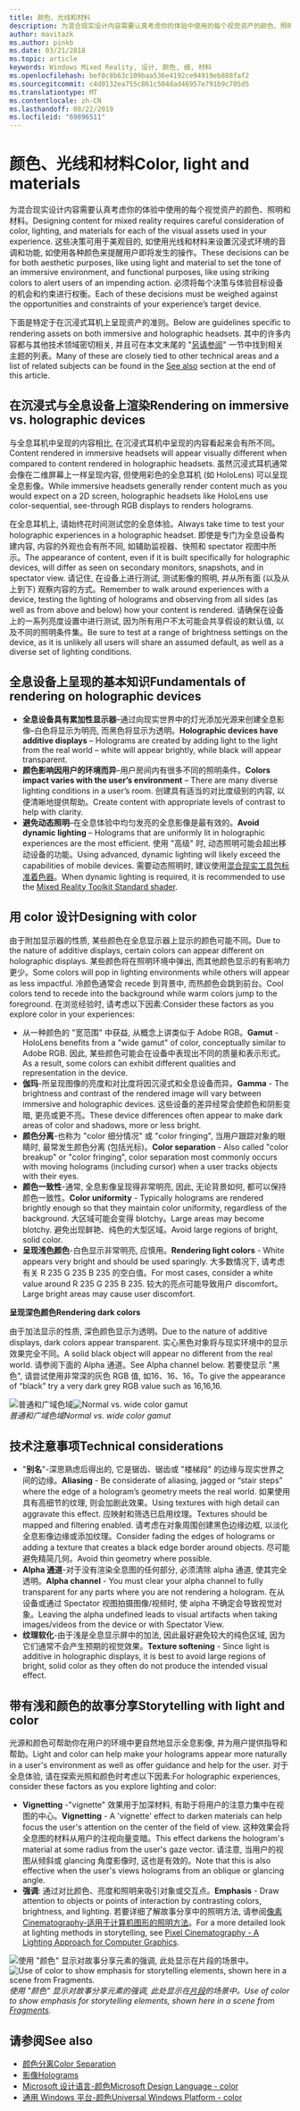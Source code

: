 ```yaml
---
title: 颜色、光线和材料
description: 为混合现实设计内容需要认真考虑你的体验中使用的每个视觉资产的颜色、照明和材料。
author: mavitazk
ms.author: pinkb
ms.date: 03/21/2018
ms.topic: article
keywords: Windows Mixed Reality, 设计, 颜色, 细, 材料
ms.openlocfilehash: bef0c8b63c109baa536e4192ce94919eb888faf2
ms.sourcegitcommit: c4d0132ea755c861c504dad46957e791b9c705d5
ms.translationtype: MT
ms.contentlocale: zh-CN
ms.lasthandoff: 08/22/2019
ms.locfileid: "69896511"
---
```

# <a name="color-light-and-materials"></a><span data-ttu-id="71eb2-104">颜色、光线和材料</span><span class="sxs-lookup"><span data-stu-id="71eb2-104">Color, light and materials</span></span>

<span data-ttu-id="71eb2-105">为混合现实设计内容需要认真考虑你的体验中使用的每个视觉资产的颜色、照明和材料。</span><span class="sxs-lookup"><span data-stu-id="71eb2-105">Designing content for mixed reality requires careful consideration of color, lighting, and materials for each of the visual assets used in your experience.</span></span> <span data-ttu-id="71eb2-106">这些决策可用于美观目的, 如使用光线和材料来设置沉浸式环境的音调和功能, 如使用各种颜色来提醒用户即将发生的操作。</span><span class="sxs-lookup"><span data-stu-id="71eb2-106">These decisions can be for both aesthetic purposes, like using light and material to set the tone of an immersive environment, and functional purposes, like using striking colors to alert users of an impending action.</span></span> <span data-ttu-id="71eb2-107">必须将每个决策与体验目标设备的机会和约束进行权衡。</span><span class="sxs-lookup"><span data-stu-id="71eb2-107">Each of these decisions must be weighed against the opportunities and constraints of your experience’s target device.</span></span>

<span data-ttu-id="71eb2-108">下面是特定于在沉浸式耳机上呈现资产的准则。</span><span class="sxs-lookup"><span data-stu-id="71eb2-108">Below are guidelines specific to rendering assets on both immersive and holographic headsets.</span></span> <span data-ttu-id="71eb2-109">其中的许多内容都与其他技术领域密切相关, 并且可在本文末尾的 "[另请参阅](color,-light-and-materials.md#see-also)" 一节中找到相关主题的列表。</span><span class="sxs-lookup"><span data-stu-id="71eb2-109">Many of these are closely tied to other technical areas and a list of related subjects can be found in the [See also](color,-light-and-materials.md#see-also) section at the end of this article.</span></span>

## <a name="rendering-on-immersive-vs-holographic-devices"></a><span data-ttu-id="71eb2-110">在沉浸式与全息设备上渲染</span><span class="sxs-lookup"><span data-stu-id="71eb2-110">Rendering on immersive vs. holographic devices</span></span>

<span data-ttu-id="71eb2-111">与全息耳机中呈现的内容相比, 在沉浸式耳机中呈现的内容看起来会有所不同。</span><span class="sxs-lookup"><span data-stu-id="71eb2-111">Content rendered in immersive headsets will appear visually different when compared to content rendered in holographic headsets.</span></span> <span data-ttu-id="71eb2-112">虽然沉浸式耳机通常会像在二维屏幕上一样呈现内容, 但使用彩色的全息耳机 (如 HoloLens) 可以呈现全息影像。</span><span class="sxs-lookup"><span data-stu-id="71eb2-112">While immersive headsets generally render content much as you would expect on a 2D screen, holographic headsets like HoloLens use color-sequential, see-through RGB displays to renders holograms.</span></span>

<span data-ttu-id="71eb2-113">在全息耳机上, 请始终花时间测试您的全息体验。</span><span class="sxs-lookup"><span data-stu-id="71eb2-113">Always take time to test your holographic experiences in a holographic headset.</span></span> <span data-ttu-id="71eb2-114">即使是专门为全息设备构建内容, 内容的外观也会有所不同, 如辅助监视器、快照和 spectator 视图中所示。</span><span class="sxs-lookup"><span data-stu-id="71eb2-114">The appearance of content, even if it is built specifically for holographic devices, will differ as seen on secondary monitors, snapshots, and in spectator view.</span></span> <span data-ttu-id="71eb2-115">请记住, 在设备上进行测试, 测试影像的照明, 并从所有面 (以及从上到下) 观察内容的方式。</span><span class="sxs-lookup"><span data-stu-id="71eb2-115">Remember to walk around experiences with a device, testing the lighting of holograms and observing from all sides (as well as from above and below) how your content is rendered.</span></span> <span data-ttu-id="71eb2-116">请确保在设备上的一系列亮度设置中进行测试, 因为所有用户不太可能会共享假设的默认值, 以及不同的照明条件集。</span><span class="sxs-lookup"><span data-stu-id="71eb2-116">Be sure to test at a range of brightness settings on the device, as it is unlikely all users will share an assumed default, as well as a diverse set of lighting conditions.</span></span>

## <a name="fundamentals-of-rendering-on-holographic-devices"></a><span data-ttu-id="71eb2-117">全息设备上呈现的基本知识</span><span class="sxs-lookup"><span data-stu-id="71eb2-117">Fundamentals of rendering on holographic devices</span></span>
* <span data-ttu-id="71eb2-118">**全息设备具有累加性显示器**–通过向现实世界中的灯光添加光源来创建全息影像–白色将显示为明亮, 而黑色将显示为透明。</span><span class="sxs-lookup"><span data-stu-id="71eb2-118">**Holographic devices have additive displays** – Holograms are created by adding light to the light from the real world – white will appear brightly, while black will appear transparent.</span></span>
* <span data-ttu-id="71eb2-119">**颜色影响因用户的环境而异**–用户房间内有很多不同的照明条件。</span><span class="sxs-lookup"><span data-stu-id="71eb2-119">**Colors impact varies with the user’s environment** – There are many diverse lighting conditions in a user’s room.</span></span> <span data-ttu-id="71eb2-120">创建具有适当的对比度级别的内容, 以便清晰地提供帮助。</span><span class="sxs-lookup"><span data-stu-id="71eb2-120">Create content with appropriate levels of contrast to help with clarity.</span></span>
* <span data-ttu-id="71eb2-121">**避免动态照明**–在全息体验中均匀发亮的全息影像是最有效的。</span><span class="sxs-lookup"><span data-stu-id="71eb2-121">**Avoid dynamic lighting** – Holograms that are uniformly lit in holographic experiences are the most efficient.</span></span> <span data-ttu-id="71eb2-122">使用 "高级" 时, 动态照明可能会超出移动设备的功能。</span><span class="sxs-lookup"><span data-stu-id="71eb2-122">Using advanced, dynamic lighting will likely exceed the capabilities of mobile devices.</span></span> <span data-ttu-id="71eb2-123">需要动态照明时, 建议使用[混合现实工具包标准着色器](https://github.com/microsoft/MixedRealityToolkit-Unity/blob/mrtk_release/Documentation/README_MRTKStandardShader.md)。</span><span class="sxs-lookup"><span data-stu-id="71eb2-123">When dynamic lighting is required, it is recommended to use the [Mixed Reality Toolkit Standard shader](https://github.com/microsoft/MixedRealityToolkit-Unity/blob/mrtk_release/Documentation/README_MRTKStandardShader.md).</span></span> 

## <a name="designing-with-color"></a><span data-ttu-id="71eb2-124">用 color 设计</span><span class="sxs-lookup"><span data-stu-id="71eb2-124">Designing with color</span></span>

<span data-ttu-id="71eb2-125">由于附加显示器的性质, 某些颜色在全息显示器上显示的颜色可能不同。</span><span class="sxs-lookup"><span data-stu-id="71eb2-125">Due to the nature of additive displays, certain colors can appear different on holographic displays.</span></span> <span data-ttu-id="71eb2-126">某些颜色将在照明环境中弹出, 而其他颜色显示的有影响力更少。</span><span class="sxs-lookup"><span data-stu-id="71eb2-126">Some colors will pop in lighting environments while others will appear as less impactful.</span></span> <span data-ttu-id="71eb2-127">冷颜色通常会 recede 到背景中, 而热颜色会跳到前台。</span><span class="sxs-lookup"><span data-stu-id="71eb2-127">Cool colors tend to recede into the background while warm colors jump to the foreground.</span></span> <span data-ttu-id="71eb2-128">在浏览经验时, 请考虑以下因素:</span><span class="sxs-lookup"><span data-stu-id="71eb2-128">Consider these factors as you explore color in your experiences:</span></span>
* <span data-ttu-id="71eb2-129">从一种颜色的 "宽范围" 中获益, 从概念上讲类似于 Adobe RGB。</span><span class="sxs-lookup"><span data-stu-id="71eb2-129">**Gamut** - HoloLens benefits from a "wide gamut" of color, conceptually similar to Adobe RGB.</span></span> <span data-ttu-id="71eb2-130">因此, 某些颜色可能会在设备中表现出不同的质量和表示形式。</span><span class="sxs-lookup"><span data-stu-id="71eb2-130">As a result, some colors can exhibit different qualities and representation in the device.</span></span>
* <span data-ttu-id="71eb2-131">**伽玛**-所呈现图像的亮度和对比度将因沉浸式和全息设备而异。</span><span class="sxs-lookup"><span data-stu-id="71eb2-131">**Gamma** - The brightness and contrast of the rendered image will vary between immersive and holographic devices.</span></span> <span data-ttu-id="71eb2-132">这些设备的差异经常会使颜色和阴影变暗, 更亮或更不亮。</span><span class="sxs-lookup"><span data-stu-id="71eb2-132">These device differences often appear to make dark areas of color and shadows, more or less bright.</span></span>
* <span data-ttu-id="71eb2-133">**颜色分离**-也称为 "color 细分情况" 或 "color fringing", 当用户跟踪对象的眼睛时, 最常发生颜色分离 (包括光标)。</span><span class="sxs-lookup"><span data-stu-id="71eb2-133">**Color separation** - Also called "color breakup" or "color fringing", color separation most commonly occurs with moving holograms (including cursor) when a user tracks objects with their eyes.</span></span>
* <span data-ttu-id="71eb2-134">**颜色一致性**-通常, 全息影像呈现得非常明亮, 因此, 无论背景如何, 都可以保持颜色一致性。</span><span class="sxs-lookup"><span data-stu-id="71eb2-134">**Color uniformity** - Typically holograms are rendered brightly enough so that they maintain color uniformity, regardless of the background.</span></span> <span data-ttu-id="71eb2-135">大区域可能会变得 blotchy。</span><span class="sxs-lookup"><span data-stu-id="71eb2-135">Large areas may become blotchy.</span></span> <span data-ttu-id="71eb2-136">避免出现鲜艳、纯色的大型区域。</span><span class="sxs-lookup"><span data-stu-id="71eb2-136">Avoid large regions of bright, solid color.</span></span>
* <span data-ttu-id="71eb2-137">**呈现浅色颜色**-白色显示非常明亮, 应慎用。</span><span class="sxs-lookup"><span data-stu-id="71eb2-137">**Rendering light colors** - White appears very bright and should be used sparingly.</span></span> <span data-ttu-id="71eb2-138">大多数情况下, 请考虑有关 R 235 G 235 B 235 的空白值。</span><span class="sxs-lookup"><span data-stu-id="71eb2-138">For most cases, consider a white value around R 235 G 235 B 235.</span></span> <span data-ttu-id="71eb2-139">较大的亮点可能导致用户 discomfort。</span><span class="sxs-lookup"><span data-stu-id="71eb2-139">Large bright areas may cause user discomfort.</span></span>

<span data-ttu-id="71eb2-140">**呈现深色颜色**</span><span class="sxs-lookup"><span data-stu-id="71eb2-140">**Rendering dark colors**</span></span>

<span data-ttu-id="71eb2-141">由于加法显示的性质, 深色颜色显示为透明。</span><span class="sxs-lookup"><span data-stu-id="71eb2-141">Due to the nature of additive displays, dark colors appear transparent.</span></span> <span data-ttu-id="71eb2-142">实心黑色对象将与现实环境中的显示效果完全不同。</span><span class="sxs-lookup"><span data-stu-id="71eb2-142">A solid black object will appear no different from the real world.</span></span> <span data-ttu-id="71eb2-143">请参阅下面的 Alpha 通道。</span><span class="sxs-lookup"><span data-stu-id="71eb2-143">See Alpha channel below.</span></span> <span data-ttu-id="71eb2-144">若要使显示 "黑色", 请尝试使用非常深的灰色 RGB 值, 如16、16、16。</span><span class="sxs-lookup"><span data-stu-id="71eb2-144">To give the appearance of “black” try a very dark grey RGB value such as 16,16,16.</span></span>

<span data-ttu-id="71eb2-145">![普通和广域色域](images/640px-widegamut.png)</span><span class="sxs-lookup"><span data-stu-id="71eb2-145">![Normal vs. wide color gamut](images/640px-widegamut.png)</span></span><br>
<span data-ttu-id="71eb2-146">*普通和广域色域*</span><span class="sxs-lookup"><span data-stu-id="71eb2-146">*Normal vs. wide color gamut*</span></span>

## <a name="technical-considerations"></a><span data-ttu-id="71eb2-147">技术注意事项</span><span class="sxs-lookup"><span data-stu-id="71eb2-147">Technical considerations</span></span>
* <span data-ttu-id="71eb2-148">"**别名**"-深思熟虑后得出的, 它是锯齿、锯齿或 "楼梯段" 的边缘与现实世界之间的边缘。</span><span class="sxs-lookup"><span data-stu-id="71eb2-148">**Aliasing** - Be considerate of aliasing, jagged or “stair steps” where the edge of a hologram’s geometry meets the real world.</span></span> <span data-ttu-id="71eb2-149">如果使用具有高细节的纹理, 则会加剧此效果。</span><span class="sxs-lookup"><span data-stu-id="71eb2-149">Using textures with high detail can aggravate this effect.</span></span> <span data-ttu-id="71eb2-150">应映射和筛选已启用纹理。</span><span class="sxs-lookup"><span data-stu-id="71eb2-150">Textures should be mapped and filtering enabled.</span></span> <span data-ttu-id="71eb2-151">请考虑在对象周围创建黑色边缘边框, 以淡化全息影像边缘或添加纹理。</span><span class="sxs-lookup"><span data-stu-id="71eb2-151">Consider fading the edges of holograms or adding a texture that creates a black edge border around objects.</span></span> <span data-ttu-id="71eb2-152">尽可能避免精简几何。</span><span class="sxs-lookup"><span data-stu-id="71eb2-152">Avoid thin geometry where possible.</span></span>
* <span data-ttu-id="71eb2-153">**Alpha 通道**-对于没有渲染全息图的任何部分, 必须清除 alpha 通道, 使其完全透明。</span><span class="sxs-lookup"><span data-stu-id="71eb2-153">**Alpha channel** - You must clear your alpha channel to fully transparent for any parts where you are not rendering a hologram.</span></span> <span data-ttu-id="71eb2-154">在从设备或通过 Spectator 视图拍摄图像/视频时, 使 alpha 不确定会导致视觉对象。</span><span class="sxs-lookup"><span data-stu-id="71eb2-154">Leaving the alpha undefined leads to visual artifacts when taking images/videos from the device or with Spectator View.</span></span>
* <span data-ttu-id="71eb2-155">**纹理软化**-由于浅是全息显示屏中的加法, 因此最好避免较大的纯色区域, 因为它们通常不会产生预期的视觉效果。</span><span class="sxs-lookup"><span data-stu-id="71eb2-155">**Texture softening** - Since light is additive in holographic displays, it is best to avoid large regions of bright, solid color as they often do not produce the intended visual effect.</span></span>

## <a name="storytelling-with-light-and-color"></a><span data-ttu-id="71eb2-156">带有浅和颜色的故事分享</span><span class="sxs-lookup"><span data-stu-id="71eb2-156">Storytelling with light and color</span></span>

<span data-ttu-id="71eb2-157">光源和颜色可帮助你在用户的环境中更自然地显示全息影像, 并为用户提供指导和帮助。</span><span class="sxs-lookup"><span data-stu-id="71eb2-157">Light and color can help make your holograms appear more naturally in a user's environment as well as offer guidance and help for the user.</span></span> <span data-ttu-id="71eb2-158">对于全息体验, 请在探索光照和颜色时考虑以下因素:</span><span class="sxs-lookup"><span data-stu-id="71eb2-158">For holographic experiences, consider these factors as you explore lighting and color:</span></span>
* <span data-ttu-id="71eb2-159">**Vignetting** -"vignette" 效果用于加深材料, 有助于将用户的注意力集中在视图的中心。</span><span class="sxs-lookup"><span data-stu-id="71eb2-159">**Vignetting** - A 'vignette' effect to darken materials can help focus the user's attention on the center of the field of view.</span></span> <span data-ttu-id="71eb2-160">这种效果会将全息图的材料从用户的注视向量变暗。</span><span class="sxs-lookup"><span data-stu-id="71eb2-160">This effect darkens the hologram's material at some radius from the user's gaze vector.</span></span> <span data-ttu-id="71eb2-161">请注意, 当用户的视图从倾斜或 glancing 角度影像时, 这也是有效的。</span><span class="sxs-lookup"><span data-stu-id="71eb2-161">Note that this is also effective when the user's views holograms from an oblique or glancing angle.</span></span>
* <span data-ttu-id="71eb2-162">**强调**: 通过对比颜色、亮度和照明来吸引对象或交互点。</span><span class="sxs-lookup"><span data-stu-id="71eb2-162">**Emphasis** - Draw attention to objects or points of interaction by contrasting colors, brightness, and lighting.</span></span> <span data-ttu-id="71eb2-163">若要详细了解故事分享中的照明方法, 请参阅[像素 Cinematography-适用于计算机图形的照明方法](http://media.siggraph.org/education/cgsource/Archive/ConfereceCourses/S96/course30.pdf)。</span><span class="sxs-lookup"><span data-stu-id="71eb2-163">For a more detailed look at lighting methods in storytelling, see [Pixel Cinematography - A Lighting Approach for Computer Graphics](http://media.siggraph.org/education/cgsource/Archive/ConfereceCourses/S96/course30.pdf).</span></span>

<span data-ttu-id="71eb2-164">![使用 "颜色" 显示对故事分享元素的强调, 此处显示在片段的场景中。](images/640px-fragments.jpg)</span><span class="sxs-lookup"><span data-stu-id="71eb2-164">![Use of color to show emphasis for storytelling elements, shown here in a scene from Fragments.](images/640px-fragments.jpg)</span></span><br>
<span data-ttu-id="71eb2-165">*使用 "颜色" 显示对故事分享元素的强调, 此处显示在[片段](https://www.microsoft.com/p/fragments/9nblggh5ggm8)的场景中。*</span><span class="sxs-lookup"><span data-stu-id="71eb2-165">*Use of color to show emphasis for storytelling elements, shown here in a scene from [Fragments](https://www.microsoft.com/p/fragments/9nblggh5ggm8).*</span></span>

## <a name="see-also"></a><span data-ttu-id="71eb2-166">请参阅</span><span class="sxs-lookup"><span data-stu-id="71eb2-166">See also</span></span>
* [<span data-ttu-id="71eb2-167">颜色分离</span><span class="sxs-lookup"><span data-stu-id="71eb2-167">Color Separation</span></span>](hologram-stability.md#color-separation)
* [<span data-ttu-id="71eb2-168">影像</span><span class="sxs-lookup"><span data-stu-id="71eb2-168">Holograms</span></span>](hologram.md)
* [<span data-ttu-id="71eb2-169">Microsoft 设计语言-颜色</span><span class="sxs-lookup"><span data-stu-id="71eb2-169">Microsoft Design Language - color</span></span>](https://www.microsoft.com/design/color)
* [<span data-ttu-id="71eb2-170">通用 Windows 平台-颜色</span><span class="sxs-lookup"><span data-stu-id="71eb2-170">Universal Windows Platform - color</span></span>](https://docs.microsoft.com/windows/uwp/style/color)
